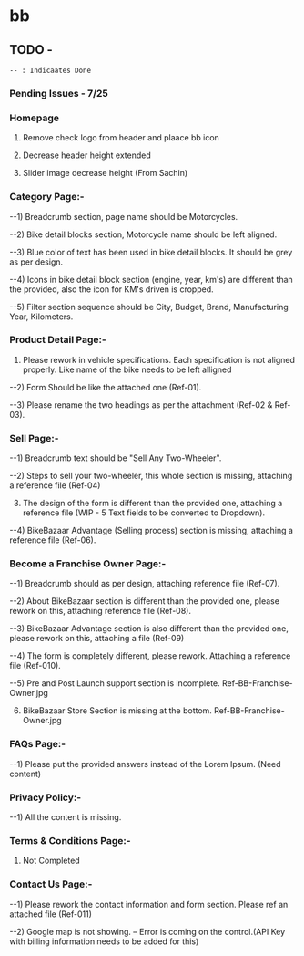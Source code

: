# bb

## TODO -

```
-- : Indicaates Done
```

### Pending Issues - 7/25

### Homepage

1) Remove check logo from header and plaace bb icon

2) Decrease header height extended

3) Slider image decrease height (From Sachin)

### Category Page:-

--1) Breadcrumb section, page name should be Motorcycles.

--2) Bike detail blocks section, Motorcycle name should be left aligned.

--3) Blue color of text has been used in bike detail blocks. It should be grey as per design.

--4) Icons in bike detail block section (engine, year, km's) are different than the provided, also the icon for KM's driven is cropped.

--5) Filter section sequence should be City, Budget, Brand, Manufacturing Year, Kilometers.


### Product Detail Page:-

1) Please rework in vehicle specifications. Each specification is not aligned properly.   Like name of the bike needs to be left alligned

--2) Form Should be like the attached one (Ref-01).

--3) Please rename the two headings as per the attachment (Ref-02 & Ref-03).


### Sell Page:-
--1) Breadcrumb text should be "Sell Any Two-Wheeler".

--2) Steps to sell your two-wheeler, this whole section is missing, attaching a reference file (Ref-04)

3) The design of the form is different than the provided one, attaching a reference file (WIP - 5 Text fields to be converted to Dropdown).

--4) BikeBazaar Advantage (Selling process) section is missing, attaching a reference file (Ref-06).

 
### Become a Franchise Owner Page:-
--1) Breadcrumb should as per design, attaching reference file (Ref-07).

--2) About BikeBazaar section is different than the provided one, please rework on this, attaching reference file (Ref-08).

--3) BikeBazaar Advantage section is also different than the provided one, please rework on this, attaching a file (Ref-09)

--4) The form is completely different, please rework. Attaching a reference file (Ref-010).

--5) Pre and Post Launch support section is incomplete. Ref-BB-Franchise-Owner.jpg

6) BikeBazaar Store Section is missing at the bottom. Ref-BB-Franchise-Owner.jpg

 
### FAQs Page:-
--1) Please put the provided answers instead of the Lorem Ipsum. (Need content)

 
### Privacy Policy:-

--1) All the content is missing.

 
### Terms & Conditions Page:-
1) Not Completed


### Contact Us Page:-
--1) Please rework the contact information and form section. Please ref an attached file (Ref-011)

--2) Google map is not showing. – Error is coming on the control.(API Key with billing information needs to be added for this)
